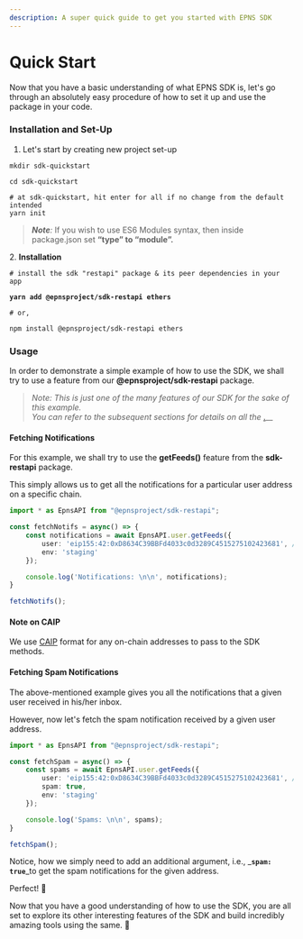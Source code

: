 ```yaml
---
description: A super quick guide to get you started with EPNS SDK
---
```


# Quick Start

Now that you have a basic understanding of what EPNS SDK is, let's go through an absolutely easy procedure of how to set it up and use the package in your code.

### Installation and Set-Up

1. Let's start by creating new project set-up

```
mkdir sdk-quickstart

cd sdk-quickstart

# at sdk-quickstart, hit enter for all if no change from the default intended
yarn init 
```

> _**Note**:_ If you wish to use ES6 Modules syntax, then inside package.json set **“type” to “module”.**

2\. **Installation**

<pre><code># install the sdk "restapi" package &#x26; its peer dependencies in your app
<strong>
</strong><strong>yarn add @epnsproject/sdk-restapi ethers
</strong>
# or, 

npm install @epnsproject/sdk-restapi ethers</code></pre>

### Usage

In order to demonstrate a simple example of how to use the SDK, we shall try to use a feature from our **@epnsproject/sdk-restapi** package.

> _Note: This is just one of the many features of our SDK for the sake of this example._ \
> _You can refer to the_ _subsequent sections for details on all the_ [.](./ "mention")__

#### Fetching Notifications

For this example, we shall try to use the **getFeeds()** feature from the **sdk-restapi** package.&#x20;

This simply allows us to get all the notifications for a particular user address on a specific chain.

```typescript
import * as EpnsAPI from "@epnsproject/sdk-restapi";

const fetchNotifs = async() => {
    const notifications = await EpnsAPI.user.getFeeds({
        user: 'eip155:42:0xD8634C39BBFd4033c0d3289C4515275102423681', // user address in CAIP
        env: 'staging'
    });

    console.log('Notifications: \n\n', notifications);
}

fetchNotifs();
```

#### Note on CAIP

We use [CAIP](https://github.com/ChainAgnostic/CAIPs/blob/master/CAIPs/caip-10.md) format for any on-chain addresses to pass to the SDK methods.

#### Fetching Spam Notifications

The above-mentioned example gives you all the notifications that a given user received in his/her inbox.&#x20;

However, now let's fetch the spam notification received by a given user address.

```typescript
import * as EpnsAPI from "@epnsproject/sdk-restapi";

const fetchSpam = async() => {
    const spams = await EpnsAPI.user.getFeeds({
        user: 'eip155:42:0xD8634C39BBFd4033c0d3289C4515275102423681', // user address in CAIP
        spam: true,
        env: 'staging'
    });

    console.log('Spams: \n\n', spams);
}

fetchSpam();
```

Notice, how we simply need to add an additional argument, i.e., _**`spam: true`**_to get the spam notifications for the given address.

Perfect! 👏

Now that you have a good understanding of how to use the SDK, you are all set to explore its other interesting features of the SDK and build incredibly amazing tools using the same. 🦾
